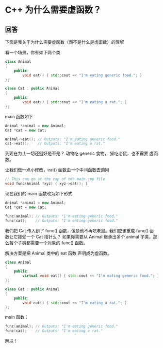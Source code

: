 # C++ 为什么需要虚函数？

## 回答

下面是我关于为什么需要虚函数（而不是什么是虚函数）的理解

看一个场景，你有如下两个类

```C++
class Animal
{
    public:
        void eat() { std::cout << "I'm eating generic food."; }
};

class Cat : public Animal
{
    public:
        void eat() { std::cout << "I'm eating a rat."; }
};
```

main 函数如下

```C++
Animal *animal = new Animal;
Cat *cat = new Cat;

animal->eat(); // Outputs: "I'm eating generic food."
cat->eat();    // Outputs: "I'm eating a rat."
````

到现在为止一切还挺好是不是？ 动物吃 generic 食物， 猫吃老鼠，也不需要 虚函数。

让我们做一点小修改，eat() 函数由一个中间函数去调用

```C++
// This can go at the top of the main.cpp file
void func(Animal *xyz) { xyz->eat(); }
```

现在我们的 main 函数改为如下形式

```C++
Animal *animal = new Animal;
Cat *cat = new Cat;

func(animal); // Outputs: "I'm eating generic food."
func(cat);    // Outputs: "I'm eating generic food."
```

我们把 Cat 传入到了 func() 函数，但是他不再吃老鼠。我们应该重载 func() 函数让它接受一个 Cat 指针么？ 如果你需要从 Animal 继承出多个 animal 子类，那么每个子类都需要一个对象的 func() 函数。

解决方案是把 Animal 类中的  eat 函数 声明成为虚函数。

```C++
class Animal
{
    public:
        virtual void eat() { std::cout << "I'm eating generic food."; }
};

class Cat : public Animal
{
    public:
        void eat() { std::cout << "I'm eating a rat."; }
};
```

main 函数：

```C++
func(animal); // Outputs: "I'm eating generic food."
func(cat);    // Outputs: "I'm eating a rat."
```

解决！
